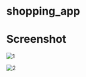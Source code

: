 # shopping_app

# Screenshot

![1](https://user-images.githubusercontent.com/106484490/186492070-ae6b7b7f-bbdb-41ba-a5bd-6fea2390f143.jpeg)

![2](https://user-images.githubusercontent.com/106484490/186492129-c87342c5-1835-4b74-aceb-b961ad14d7a0.jpeg)
